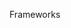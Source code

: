 <span id="title">Frameworks</span>

<div id="body">

<include src="what/unit-inParent-asPanel.md" boilerplate />
<include src="frameworksVsLibraries/unit-inParent-asPanel.md" boilerplate />

</div>
